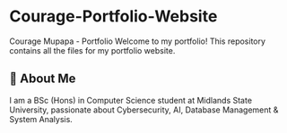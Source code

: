 # Courage-Portfolio-Website
 Courage Mupapa - Portfolio   Welcome to my portfolio! This repository contains all the files for my portfolio website.  
 
## 🌟 About Me  
I am a BSc (Hons) in Computer Science student at Midlands State University, passionate about Cybersecurity, AI, Database Management &amp; System Analysis.  
